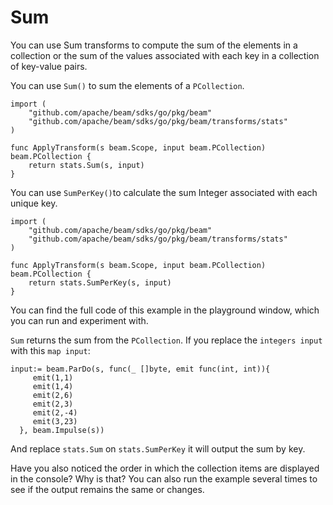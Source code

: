 <!--
Licensed under the Apache License, Version 2.0 (the "License");
you may not use this file except in compliance with the License.
You may obtain a copy of the License at
http://www.apache.org/licenses/LICENSE-2.0
Unless required by applicable law or agreed to in writing, software
distributed under the License is distributed on an "AS IS" BASIS,
WITHOUT WARRANTIES OR CONDITIONS OF ANY KIND, either express or implied.
See the License for the specific language governing permissions and
limitations under the License.
-->

# Sum

You can use Sum transforms to compute the sum of the elements in a collection or the sum of the values associated with each key in a collection of key-value pairs.

You can use ```Sum()``` to sum the elements of a ```PCollection```.

```
import (
	"github.com/apache/beam/sdks/go/pkg/beam"
	"github.com/apache/beam/sdks/go/pkg/beam/transforms/stats"
)

func ApplyTransform(s beam.Scope, input beam.PCollection) beam.PCollection {
	return stats.Sum(s, input)
}
```

You can use ```SumPerKey()```to calculate the sum Integer associated with each unique key.

```
import (
	"github.com/apache/beam/sdks/go/pkg/beam"
	"github.com/apache/beam/sdks/go/pkg/beam/transforms/stats"
)

func ApplyTransform(s beam.Scope, input beam.PCollection) beam.PCollection {
	return stats.SumPerKey(s, input)
}
```

You can find the full code of this example in the playground window, which you can run and experiment with.

`Sum` returns the sum from the `PCollection`. If you replace the `integers input` with this `map input`:

```
input:= beam.ParDo(s, func(_ []byte, emit func(int, int)){
     emit(1,1)
     emit(1,4)
     emit(2,6)
     emit(2,3)
     emit(2,-4)
     emit(3,23)
  }, beam.Impulse(s))
```

And replace `stats.Sum` on `stats.SumPerKey` it will output the sum by key.

Have you also noticed the order in which the collection items are displayed in the console? Why is that? You can also run the example several times to see if the output remains the same or changes.